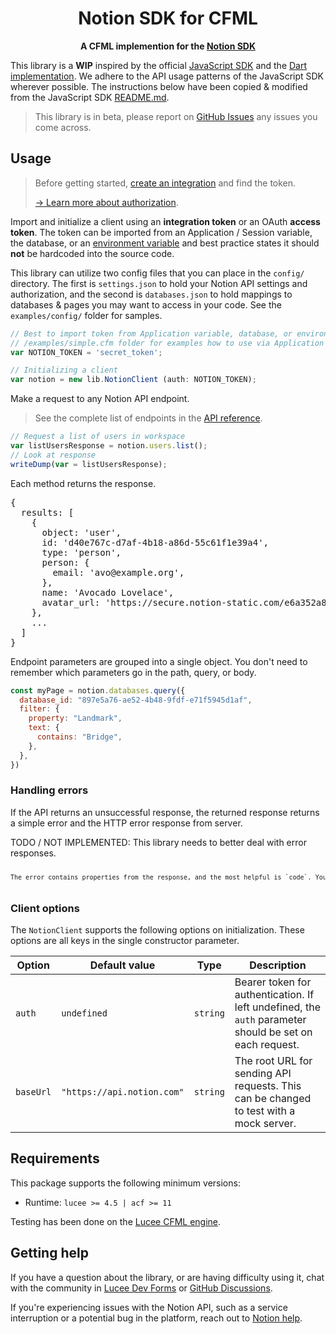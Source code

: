 <!-- markdownlint-disable -->
<div align="center">
    <h1>Notion SDK for CFML</h1>
    <p>
        <b>A CFML implemention for the <a href="https://developers.notion.com">Notion SDK</a></b>
    </p>
</div>
<!-- markdownlint-enable -->

This library is a **WIP** inspired by the official [JavaScript SDK](https://github.com/makenotion/notion-sdk-js) and the [Dart implementation](https://github.com/jpinz/notion_dart_api). We adhere to the API usage patterns of the JavaScript SDK wherever possible. The instructions below have been copied & modified from the JavaScript SDK [README.md](https://github.com/makenotion/notion-sdk-js/blob/main/README.md).

> This library is in beta, please report on
> [GitHub Issues](https://github.com/psarin/notion_sdk_cfml/issues) any issues
> you come across.

<!-- markdownlint-disable -->
## Usage

> Before getting started, [create an integration](https://www.notion.com/my-integrations) and find the token.
>
> [→ Learn more about authorization](https://developers.notion.com/docs/authorization).

Import and initialize a client using an **integration token** or an OAuth **access token**. The token can be imported from an Application / Session variable, the database, or an [environment variable](https://docs.lucee.org/guides/Various/system-properties.html) and best practice states it should **not** be hardcoded into the source code.

This library can utilize two config files that you can place in the `config/` directory. The first is `settings.json` to hold your Notion API settings and authorization, and the second is `databases.json` to hold mappings to databases & pages you may want to access in  your code. See the `examples/config/` folder for samples.

```js
// Best to import token from Application variable, database, or environment variable
// /examples/simple.cfm folder for examples how to use via Application variable.
var NOTION_TOKEN = 'secret_token'; 

// Initializing a client
var notion = new lib.NotionClient (auth: NOTION_TOKEN);
```

Make a request to any Notion API endpoint.

> See the complete list of endpoints in the [API reference](https://developers.notion.com/reference).

```js
// Request a list of users in workspace
var listUsersResponse = notion.users.list();
// Look at response
writeDump(var = listUsersResponse);
```

Each method returns the response.

<pre>
{
  results: [
    {
      object: 'user',
      id: 'd40e767c-d7af-4b18-a86d-55c61f1e39a4',
      type: 'person',
      person: {
        email: 'avo@example.org',
      },
      name: 'Avocado Lovelace',
      avatar_url: 'https://secure.notion-static.com/e6a352a8-8381-44d0-a1dc-9ed80e62b53d.jpg',
    },
    ...
  ]
}
</pre>

Endpoint parameters are grouped into a single object. You don't need to remember which parameters go in the path, query, or body.

```js
const myPage = notion.databases.query({
  database_id: "897e5a76-ae52-4b48-9fdf-e71f5945d1af",
  filter: {
    property: "Landmark",
    text: {
      contains: "Bridge",
    },
  },
})
```

### Handling errors

If the API returns an unsuccessful response, the returned response returns a simple error and the HTTP error response from server.

TODO / NOT IMPLEMENTED: This library needs to better deal with error responses.

<pre style="font-size:10px;"> 
The error contains properties from the response, and the most helpful is `code`. You can compare `code` to the values in the `APIErrorCode` object to avoid misspelling error codes.

</pre>

### Client options

The `NotionClient` supports the following options on initialization. These options are all keys in the single constructor parameter.

| Option      | Default value              | Type         | Description                                                                                                                                                  |
| ----------- | -------------------------- | ------------ | ------------------------------------------------------------------------------------------------------------------------------------------------------------ |
| `auth`      | `undefined`                | `string`     | Bearer token for authentication. If left undefined, the `auth` parameter should be set on each request.                                                      |                                                                       |
| `baseUrl`   | `"https://api.notion.com"` | `string`     | The root URL for sending API requests. This can be changed to test with a mock server.                                                                       |

## Requirements

This package supports the following minimum versions:

- Runtime: `lucee >= 4.5 | acf >= 11`

Testing has been done on the [Lucee CFML engine](https://lucee.org).
## Getting help

If you have a question about the library, or are having difficulty using it, chat with the community in [Lucee Dev Forms](https://dev.lucee.org) or [GitHub Discussions](https://github.com/psarin/notion-sdk-cfml/discussions).

If you're experiencing issues with the Notion API, such as a service interruption or a potential bug in the platform, reach out to [Notion help](https://www.notion.com/Help-Support-e040febf70a94950b8620e6f00005004?target=intercom).